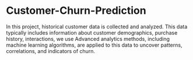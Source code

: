 # Customer-Churn-Prediction
In this project, historical customer data is collected and analyzed. This data typically includes information about customer demographics, purchase history, interactions, we use Advanced analytics methods, including machine learning algorithms, are applied to this data to uncover patterns, correlations, and indicators of churn.
